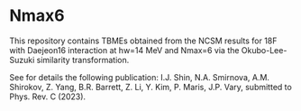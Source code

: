 # Nmax6
This repository contains TBMEs obtained from the NCSM results for 18F with Daejeon16 interaction at hw=14 MeV and Nmax=6 via the Okubo-Lee-Suzuki similarity transformation.

See for details the following publication: 
I.J. Shin, N.A. Smirnova, A.M. Shirokov, Z. Yang, B.R. Barrett, Z. Li, Y. Kim, P. Maris, J.P. Vary, submitted to Phys. Rev. C (2023).
